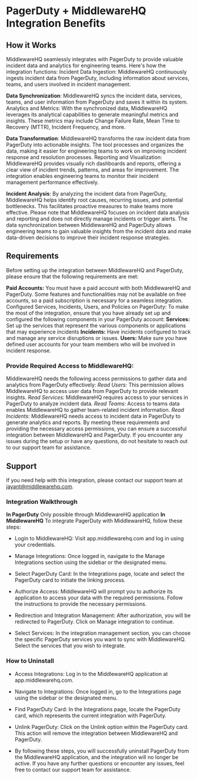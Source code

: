 # PagerDuty + MiddlewareHQ Integration Benefits
## How it Works
MiddlewareHQ seamlessly integrates with PagerDuty to provide valuable incident data and analytics for engineering teams. Here's how the integration functions:
Incident Data Ingestion: MiddlewareHQ continuously ingests incident data from PagerDuty, including information about services, teams, and users involved in incident management.

**Data Synchronization**: MiddlewareHQ syncs the incident data, services, teams, and user information from PagerDuty and saves it within its system.
Analytics and Metrics: With the synchronized data, MiddlewareHQ leverages its analytical capabilities to generate meaningful metrics and insights. These metrics may include Change Failure Rate, Mean Time to Recovery (MTTR), Incident Frequency, and more.

**Data Transformation**: MiddlewareHQ transforms the raw incident data from PagerDuty into actionable insights. The tool processes and organizes the data, making it easier for engineering teams to work on improving incident response and resolution processes.
Reporting and Visualization: MiddlewareHQ provides visually rich dashboards and reports, offering a clear view of incident trends, patterns, and areas for improvement. The integration enables engineering teams to monitor their incident management performance effectively.

**Incident Analysis**: By analyzing the incident data from PagerDuty, MiddlewareHQ helps identify root causes, recurring issues, and potential bottlenecks. This facilitates proactive measures to make teams more effective.
Please note that MiddlewareHQ focuses on incident data analysis and reporting and does not directly manage incidents or trigger alerts. The data synchronization between MiddlewareHQ and PagerDuty allows engineering teams to gain valuable insights from the incident data and make data-driven decisions to improve their incident response strategies.

## Requirements
Before setting up the integration between MiddlewareHQ and PagerDuty, please ensure that the following requirements are met:

**Paid Accounts:** You must have a paid account with both MiddlewareHQ and PagerDuty. Some features and functionalities may not be available on free accounts, so a paid subscription is necessary for a seamless integration.
Configured Services, Incidents, Users, and Policies on PagerDuty: To make the most of the integration, ensure that you have already set up and configured the following components in your PagerDuty account:
**Services:** Set up the services that represent the various components or applications that may experience incidents
**Incidents:** Have incidents configured to track and manage any service disruptions or issues.
**Users:** Make sure you have defined user accounts for your team members who will be involved in incident response.
### Provide Required Access to MiddlewareHQ: 
MiddlewareHQ needs the following access permissions to gather data and analytics from PagerDuty effectively:
_Read Users:_ This permission allows MiddlewareHQ to access user data from PagerDuty to provide relevant insights.
_Read Services:_ MiddlewareHQ requires access to your services in PagerDuty to analyze incident data.
_Read Teams:_ Access to teams data enables MiddlewareHQ to gather team-related incident information.
_Read Incidents:_ MiddlewareHQ needs access to incident data in PagerDuty to generate analytics and reports.
By meeting these requirements and providing the necessary access permissions, you can ensure a successful integration between MiddlewareHQ and PagerDuty. 
If you encounter any issues during the setup or have any questions, do not hesitate to reach out to our support team for assistance.
## Support
If you need help with this integration, please contact our support team at jayant@middlewarehq.com.
### Integration Walkthrough
**In PagerDuty**
Only possible through MiddlewareHQ application
**In MiddlewareHQ**
To integrate PagerDuty with MiddlewareHQ, follow these steps:
- Login to MiddlewareHQ: Visit app.middlewarehq.com and log in using your credentials.

- Manage Integrations: Once logged in, navigate to the Manage Integrations section using the sidebar or the designated menu.
- Select PagerDuty Card: In the Integrations page, locate and select the PagerDuty card to initiate the linking process.

- Authorize Access: MiddlewareHQ will prompt you to authorize its application to access your data with the required permissions. Follow the instructions to provide the necessary permissions.


- Redirection and Integration Management: After authorization, you will be redirected to PagerDuty. Click on Manage integration to continue.
- Select Services: In the integration management section, you can choose the specific PagerDuty services you want to sync with MiddlewareHQ. Select the services that you wish to integrate.


### How to Uninstall
- Access Integrations: Log in to the MiddlewareHQ application at app.middlewarehq.com.

- Navigate to Integrations: Once logged in, go to the Integrations page using the sidebar or the designated menu.
- Find PagerDuty Card: In the Integrations page, locate the PagerDuty card, which represents the current integration with PagerDuty.
- Unlink PagerDuty: Click on the Unlink option within the PagerDuty card. This action will remove the integration between MiddlewareHQ and PagerDuty.
- By following these steps, you will successfully uninstall PagerDuty from the MiddlewareHQ application, and the integration will no longer be active. If you have any further questions or encounter any issues, feel free to contact our support team for assistance.

